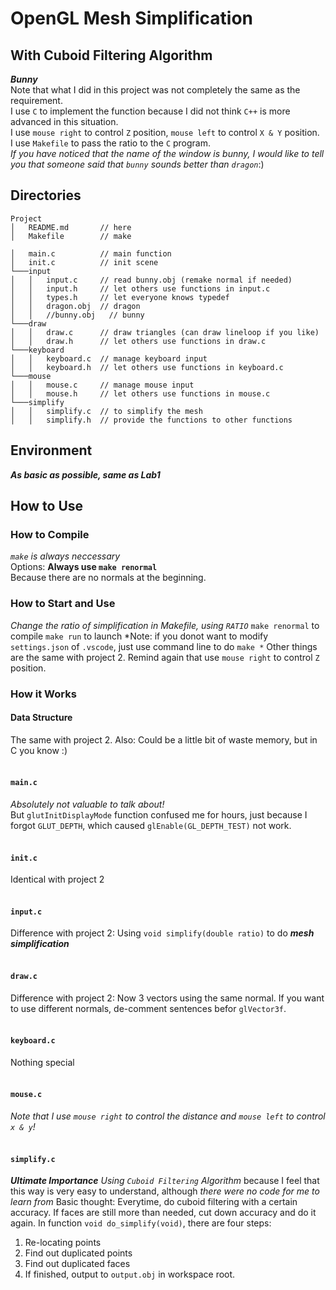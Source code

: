 # OpenGL Mesh Simplification
## With Cuboid Filtering Algorithm
***Bunny***<br>Note that what I did in this project was not completely the same as the requirement.<br>I use `C` to implement the function because I did not think `C++` is more advanced in this situation.<br>I use `mouse right` to control `Z` position, `mouse left` to control `X & Y` position.<br>I use `Makefile` to pass the ratio to the `C` program.<br>*If you have noticed that the name of the window is bunny, I would like to tell you that someone said that `bunny` sounds better than `dragon`*:)

## Directories
```
Project
│   README.md       // here
│   Makefile        // make

│   main.c          // main function
│   init.c          // init scene
└───input
│   │   input.c     // read bunny.obj (remake normal if needed)
│   │   input.h     // let others use functions in input.c
│   │   types.h     // let everyone knows typedef
│   │   dragon.obj  // dragon
│   │   //bunny.obj   // bunny
└───draw
│   │   draw.c      // draw triangles (can draw lineloop if you like)
│   │   draw.h      // let others use functions in draw.c
└───keyboard
│   │   keyboard.c  // manage keyboard input
│   │   keyboard.h  // let others use functions in keyboard.c
└───mouse
│   │   mouse.c     // manage mouse input
│   │   mouse.h     // let others use functions in mouse.c
└───simplify
│   │   simplify.c  // to simplify the mesh
│   │   simplify.h  // provide the functions to other functions
```

## Environment
***As basic as possible, same as Lab1***

## How to Use
### How to Compile
*`make` is always neccessary*<br>
Options:
**Always use `make renormal`**<br>Because there are no normals at the beginning.
<br>
### How to Start and Use
*Change the ratio of simplification in Makefile, using `RATIO`*
`make renormal` to compile
`make run` to launch
*Note: if you donot want to modify `settings.json` of `.vscode`, just use command line to do `make *`
Other things are the same with project 2.
Remind again that use `mouse right` to control `Z` position.
<br>

### How it Works
#### Data Structure
The same with project 2. Also:
Could be a little bit of waste memory, but in C you know :)
<br><br>
#### `main.c`
*Absolutely not valuable to talk about!*<br>But `glutInitDisplayMode` function confused me for hours, just because I forgot `GLUT_DEPTH`, which caused `glEnable(GL_DEPTH_TEST)` not work.<br><br>
#### `init.c`
Identical with project 2
<br><br>
#### `input.c`
Difference with project 2:
Using `void simplify(double ratio)` to do ***mesh simplification***
<br><br>
#### `draw.c`
Difference with project 2:
Now 3 vectors using the same normal.
If you want to use different normals, de-comment sentences befor `glVector3f`.
<br><br>
#### `keyboard.c`
Nothing special
<br><br>
#### `mouse.c`
*Note that I use `mouse right` to control the distance and `mouse left` to control `x & y`!*
<br><br>
#### `simplify.c`
***Ultimate Importance***
*Using `Cuboid Filtering` Algorithm* because I feel that this way is very easy to understand, although *there were no code for me to learn from*
Basic thought: Everytime, do cuboid filtering with a certain accuracy. If faces are still more than needed, cut down accuracy and do it again.
In function `void do_simplify(void)`, there are four steps:
1. Re-locating points
2. Find out duplicated points
3. Find out duplicated faces
4. If finished, output to `output.obj` in workspace root.